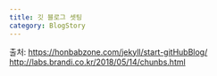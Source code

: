 ```yaml
---
title: 깃 블로그 셋팅
category: BlogStory
---
```


출처:
https://honbabzone.com/jekyll/start-gitHubBlog/
http://labs.brandi.co.kr/2018/05/14/chunbs.html
